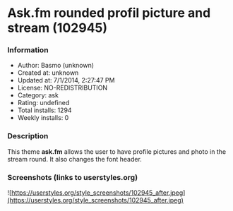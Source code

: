 # Ask.fm rounded profil picture and stream (102945)

### Information
- Author: Basmo (unknown)
- Created at: unknown
- Updated at: 7/1/2014, 2:27:47 PM
- License: NO-REDISTRIBUTION
- Category: ask
- Rating: undefined
- Total installs: 1294
- Weekly installs: 0


### Description
This theme <strong>ask.fm</strong> allows the user to have profile pictures and photo in the stream round.
It also changes the font header.


### Screenshots (links to userstyles.org)
![https://userstyles.org/style_screenshots/102945_after.jpeg](https://userstyles.org/style_screenshots/102945_after.jpeg)


